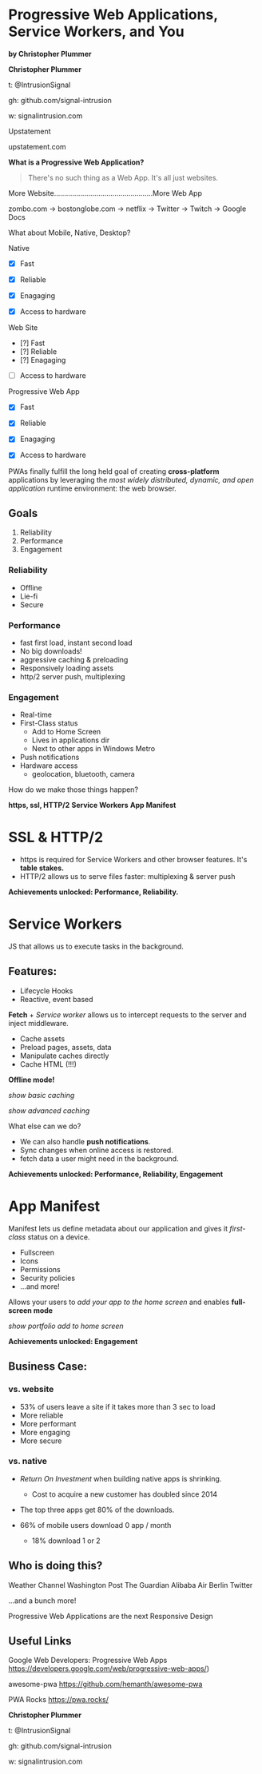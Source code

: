 









# Progressive Web Applications, Service Workers, and You

**by Christopher Plummer**


















**Christopher Plummer**

t: @IntrusionSignal

gh: github.com/signal-intrusion

w: signalintrusion.com












Upstatement

upstatement.com













__What is a Progressive Web Application?__
















> There's no such thing as a Web App. It's all just websites.




















More Website.................................................More Web App

zombo.com -> bostonglobe.com -> netflix -> Twitter -> Twitch -> Google Docs














What about Mobile, Native, Desktop?
















Native
- [x] Fast
- [x] Reliable
- [x] Enagaging
- [x] Access to hardware






















Web Site
- [?] Fast
- [?] Reliable
- [?] Enagaging
- [ ] Access to hardware

















Progressive Web App
- [x] Fast
- [x] Reliable
- [x] Enagaging
- [x] Access to hardware















PWAs finally fulfill the long held goal of creating **cross-platform** applications by leveraging the _most widely distributed, dynamic, and open application_ runtime environment: the web browser.

















## Goals
1. Reliability
2. Performance
3. Engagement
















### Reliability
- Offline
- Lie-fi
- Secure














### Performance

- fast first load, instant second load
- No big downloads!
- aggressive caching & preloading
- Responsively loading assets
- http/2 server push, multiplexing
















### Engagement

- Real-time
- First-Class status
  - Add to Home Screen
  - Lives in applications dir
  - Next to other apps in Windows Metro
- Push notifications
- Hardware access
  - geolocation, bluetooth, camera



























How do we make those things happen?

__https, ssl, HTTP/2__
__Service Workers__
__App Manifest__















# SSL & HTTP/2

- https is required for Service Workers and other browser features. It's **table stakes.**
- HTTP/2 allows us to serve files faster: multiplexing & server push














__Achievements unlocked: Performance, Reliability.__

















# Service Workers

JS that allows us to execute tasks in the background.
















## Features:

- Lifecycle Hooks
- Reactive, event based
















**Fetch** + _Service worker_ allows us to intercept requests to the server and inject middleware.














- Cache assets
- Preload pages, assets, data
- Manipulate caches directly
- Cache HTML (!!!)

__Offline mode!__



















*show basic caching*

*show advanced caching*















What else can we do?

- We can also handle **push notifications**.
- Sync changes when online access is restored.
- fetch data a user might need in the background.


















__Achievements unlocked: Performance, Reliability, Engagement__

















# App Manifest

Manifest lets us define metadata about our application and gives it _first-class_ status on a device.

- Fullscreen
- Icons
- Permissions
- Security policies
- ...and more!


Allows your users to _add your app to the home screen_ and enables **full-screen mode**











*show portfolio add to home screen*














__Achievements unlocked: Engagement__
























## Business Case:













### vs. website

* 53% of users leave a site if it takes more than 3 sec to load
* More reliable
* More performant
* More engaging
* More secure



















### vs. native

* _Return On Investment_ when building native apps is shrinking.
  - Cost to acquire a new customer has doubled since 2014

* The top three apps get 80% of the downloads.

* 66% of mobile users download 0 app / month
  - 18% download 1 or 2


























## Who is doing this?

Weather Channel
Washington Post
The Guardian
Alibaba
Air Berlin
Twitter

...and a bunch more!


















Progressive Web Applications are the next Responsive Design

















## Useful Links

Google Web Developers: Progressive Web Apps
   https://developers.google.com/web/progressive-web-apps/)

awesome-pwa
  https://github.com/hemanth/awesome-pwa

PWA Rocks
  https://pwa.rocks/




**Christopher Plummer**

t: @IntrusionSignal

gh: github.com/signal-intrusion

w: signalintrusion.com



